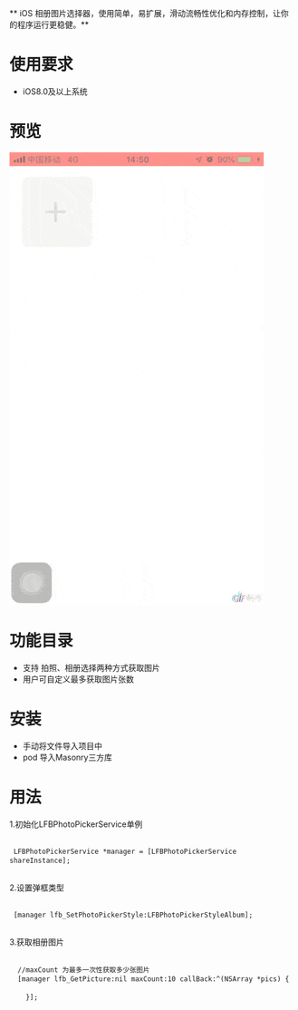 
** iOS 相册图片选择器，使用简单，易扩展，滑动流畅性优化和内存控制，让你的程序运行更稳健。**


# 使用要求
* iOS8.0及以上系统


# 预览

![](https://github.com/LiuFuBo/LFBPhotoPicker/blob/master/LFBPhotoPicker/photo.gif)

# 功能目录


- 支持 拍照、相册选择两种方式获取图片
- 用户可自定义最多获取图片张数




# 安装

* 手动将文件导入项目中
* pod 导入Masonry三方库

# 用法

 1.初始化LFBPhotoPickerService单例
 
 <pre><code>
 LFBPhotoPickerService *manager = [LFBPhotoPickerService shareInstance];
 </code></pre>

 
 
 2.设置弹框类型
 
 <pre><code>
 [manager lfb_SetPhotoPickerStyle:LFBPhotoPickerStyleAlbum];
 </code></pre>
 
 3.获取相册图片
 
  <pre><code>
  //maxCount 为最多一次性获取多少张图片
  [manager lfb_GetPicture:nil maxCount:10 callBack:^(NSArray *pics) {
        
    }];
 </code></pre>
 

